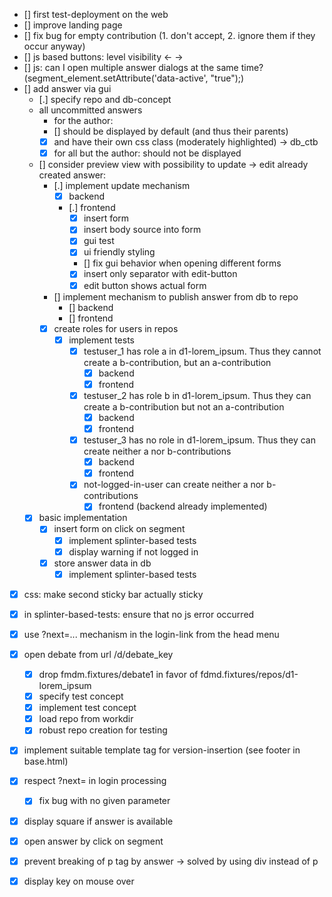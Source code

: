 - [] first test-deployment on the web
- [] improve landing page
- [] fix bug for empty contribution (1. don't accept, 2. ignore them if they occur anyway)
- [] js based buttons: level visibility ← →
- [] js: can I open multiple answer dialogs at the same time? (segment_element.setAttribute('data-active', "true");)
- [] add answer via gui
    - [.] specify repo and db-concept
    - all uncommitted answers
        - for the author:
        - [] should be displayed by default (and thus their parents)
        - [x] and have their own css class (moderately highlighted) -> db_ctb
        - [x] for all but the author: should not be displayed
    - [] consider preview view with possibility to update -> edit already created answer:
        - [.] implement update mechanism
            - [x] backend
            - [.] frontend
                - [x] insert form
                - [x] insert body source into form
                - [x] gui test
                - [x] ui friendly styling
                - [] fix gui behavior when opening different forms
                - [x] insert only separator with edit-button
                - [x] edit button shows actual form
        - [] implement mechanism to publish answer from db to repo
            - [] backend
            - [] frontend
        - [x] create roles for users in repos
            - [x] implement tests
                - [x] testuser_1 has role a in d1-lorem_ipsum. Thus they cannot create a b-contribution, but an a-contribution
                    - [x] backend
                    - [x] frontend
                - [x] testuser_2 has role b in d1-lorem_ipsum. Thus they can create a b-contribution but not an a-contribution
                    - [x] backend
                    - [x] frontend
                - [x] testuser_3 has no role in d1-lorem_ipsum. Thus they can create neither a nor b-contributions
                    - [x] backend
                    - [x] frontend
                - [x] not-logged-in-user can create neither a nor b-contributions
                    - [x] frontend (backend already implemented)
    - [x] basic implementation
        - [x] insert form on click on segment
            - [x] implement splinter-based tests
            - [x] display warning if not logged in
        - [x] store answer data in db
            - [x] implement splinter-based tests

- [x] css: make second sticky bar actually sticky
- [x] in splinter-based-tests: ensure that no js error occurred
- [x] use ?next=... mechanism in the login-link from the head menu

- [x] open debate from url /d/debate_key
    - [x] drop fmdm.fixtures/debate1 in favor of fdmd.fixtures/repos/d1-lorem_ipsum
    - [x] specify test concept
    - [x] implement test concept
    - [x] load repo from workdir
    - [x] robust repo creation for testing
- [x] implement suitable template tag for version-insertion (see footer in base.html)
- [x] respect ?next= in login processing
    - [x] fix bug with no given parameter
- [x] display square if answer is available
- [x] open answer by click on segment
- [x] prevent breaking of p tag by answer -> solved by using div instead of p
- [x] display key on mouse over
